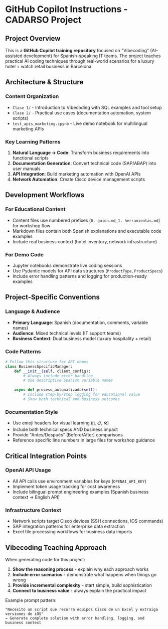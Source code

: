 # GitHub Copilot Instructions - CADARSO Project

## Project Overview
This is a **GitHub Copilot training repository** focused on "Vibecoding" (AI-assisted development) for Spanish-speaking IT teams. The project teaches practical AI coding techniques through real-world scenarios for a luxury hotel + watch retail business in Barcelona.

## Architecture & Structure

### Content Organization
- `Clase 1/` - Introduction to Vibecoding with SQL examples and tool setup
- `Clase 2/` - Practical use cases (documentation automation, system scripts)
- `test_apis_marketing.ipynb` - Live demo notebook for multilingual marketing APIs

### Key Learning Patterns
1. **Natural Language → Code**: Transform business requirements into functional scripts
2. **Documentation Generation**: Convert technical code (SAP/ABAP) into user manuals
3. **API Integration**: Build marketing automation with OpenAI APIs
4. **Network Automation**: Create Cisco device management scripts

## Development Workflows

### For Educational Content
- Content files use numbered prefixes (`0. guion.md`, `1. herramientas.md`) for workshop flow
- Markdown files contain both Spanish explanations and executable code examples
- Include real business context (hotel inventory, network infrastructure)

### For Demo Code
- Jupyter notebooks demonstrate live coding sessions
- Use Pydantic models for API data structures (`ProductType`, `ProductSpecs`)
- Include error handling patterns and logging for production-ready examples

## Project-Specific Conventions

### Language & Audience
- **Primary Language**: Spanish (documentation, comments, variable names)
- **Audience**: Mixed technical levels (IT support teams)
- **Business Context**: Dual business model (luxury hospitality + retail)

### Code Patterns
```python
# Follow this structure for API demos
class BusinessSpecificManager:
    def __init__(self, client_config):
        # Always include error handling
        # Use descriptive Spanish variable names
        
    async def proceso_automatizado(self):
        # Include step-by-step logging for educational value
        # Show both technical and business outcomes
```

### Documentation Style
- Use emoji headers for visual learning (`🎯`, `📋`, `🛠️`)
- Include both technical specs AND business impact
- Provide "Antes/Después" (Before/After) comparisons
- Reference specific line numbers in large files for workshop guidance

## Critical Integration Points

### OpenAI API Usage
- All API calls use environment variables for keys (`OPENAI_API_KEY`)
- Implement token usage tracking for cost awareness
- Include bilingual prompt engineering examples (Spanish business context → English API)

### Infrastructure Context
- Network scripts target Cisco devices (SSH connections, IOS commands)
- SAP integration patterns for enterprise data extraction
- Excel file processing workflows for business data imports

## Vibecoding Teaching Approach
When generating code for this project:
1. **Show the reasoning process** - explain why each approach works
2. **Include error scenarios** - demonstrate what happens when things go wrong
3. **Provide incremental complexity** - start simple, build sophistication
4. **Connect to business value** - always explain the practical impact

Example prompt pattern:
```
"Necesito un script que recorra equipos Cisco de un Excel y extraiga versiones de iOS"
→ Generate complete solution with error handling, logging, and business context
```